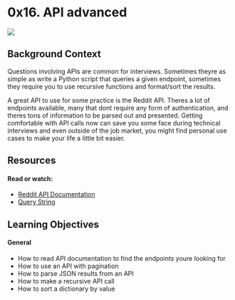 # 0x16. API advanced

![](https://s3.amazonaws.com/intranet-projects-files/holbertonschool-sysadmin_devops/314/WIxXad8.png)

## Background Context
Questions involving APIs are common for interviews. Sometimes theyre as simple as write a Python script that queries a given endpoint, sometimes they require you to use recursive functions and format/sort the results.

A great API to use for some practice is the Reddit API. Theres a lot of endpoints available, many that dont require any form of authentication, and theres tons of information to be parsed out and presented. Getting comfortable with API calls now can save you some face during technical interviews and even outside of the job market, you might find personal use cases to make your life a little bit easier.

## Resources
#### Read or watch:

* [Reddit API Documentation](https://www.reddit.com/dev/api/)
* [Query String](https://en.wikipedia.org/wiki/Query_string)

## Learning Objectives

#### General
* How to read API documentation to find the endpoints youre looking for
* How to use an API with pagination
* How to parse JSON results from an API
* How to make a recursive API call
* How to sort a dictionary by value